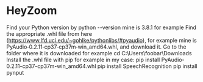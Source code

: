# HeyZoom

Find your Python version by python --version mine is 3.8.1 for example
Find the appropriate .whl file from here (https://www.lfd.uci.edu/~gohlke/pythonlibs/#pyaudio), for example mine is PyAudio‑0.2.11‑cp37‑cp37m‑win_amd64.whl, and download it.
Go to the folder where it is downloaded for example cd C:\Users\foobar\Downloads
Install the .whl file with pip for example in my case:
pip install PyAudio-0.2.11-cp37-cp37m-win_amd64.whl
pip install SpeechRecognition
pip install pynput